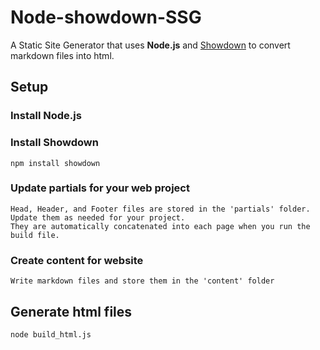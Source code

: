 # Node-showdown-SSG
A Static Site Generator that uses **Node.js** and [Showdown](https://github.com/showdownjs/showdown) to convert markdown files into html. 

## Setup 

### Install Node.js

### Install Showdown
	npm install showdown 

### Update partials for your web project
	Head, Header, and Footer files are stored in the 'partials' folder. 
	Update them as needed for your project. 
	They are automatically concatenated into each page when you run the build file. 

### Create content for website
	Write markdown files and store them in the 'content' folder

## Generate html files
	node build_html.js
